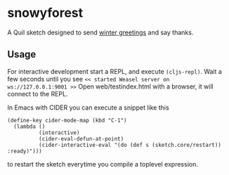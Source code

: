 # snowyforest

A Quil sketch designed to send [winter greetings](http://www.falkoriemenschneider.de/snowyforest) and say thanks.


## Usage

For interactive development start a REPL, and execute `(cljs-repl)`. 
Wait a few seconds until you see `<< started Weasel server on ws://127.0.0.1:9001 >>`
Open web/testindex.html with a browser, it will connect to the REPL.

In Emacs with CIDER you can execute a snippet like this

```
(define-key cider-mode-map (kbd "C-1")
  (lambda ()
          (interactive)
          (cider-eval-defun-at-point)
          (cider-interactive-eval "(do (def s (sketch.core/restart)) :ready)")))
```

to restart the sketch everytime you compile a toplevel expression.

